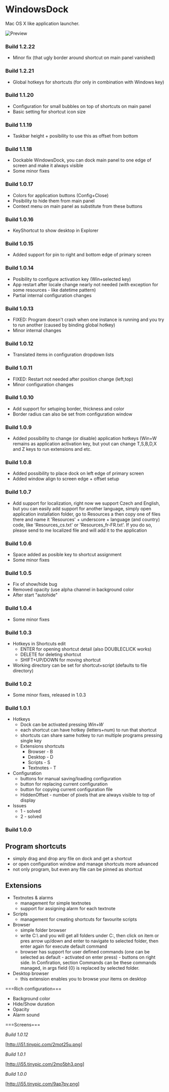 # WindowsDock

Mac OS X like application launcher.

![Preview](http://www.neptuo.com/Content/Images/Projects/windows-dock-01.jpg)

### Build 1.2.22
  * Minor fix (that ugly border around shortcut on main panel vanished)

### Build 1.2.21 
  * Global hotkeys for shortcuts (for only in combination with Windows key)

### Build 1.1.20
  * Configuration for small bubbles on top of shortcuts on main panel
  * Basic setting for shortcut icon size

### Build 1.1.19
  * Taskbar height + posibility to use this as offset from bottom

### Build 1.1.18
  * Dockable WindowsDock, you can dock main panel to one edge of screen and make it always visible
  * Some minor fixes

### Build 1.0.17
  * Colors for application buttons (Config+Close)
  * Posibility to hide them from main panel
  * Context menu on main panel as substitute from these buttons

### Build 1.0.16

  * KeyShortcut to show desktop in Explorer

### Build 1.0.15

  * Added support for pin to right and bottom edge of primary screen

### Build 1.0.14

  * Posibility to configure activation key (Win+selected key)
  * App restart after locale change nearly not needed (with exception for some resources - like datetime pattern)
  * Partial internal configuration changes

### Build 1.0.13

  * FIXED: Program doesn't crash when one instance is running and you try to run another (caused by binding global hotkey)
  * Minor internal changes

### Build 1.0.12

  * Translated items in configuration dropdown lists

### Build 1.0.11

  * FIXED: Restart not needed after position change (left,top)
  * Minor configuration changes

### Build 1.0.10

  * Add support for setuping border, thickness and color
  * Border radius can also be set from configuration window

### Build 1.0.9

  * Added possibility to change (or disable) application hotkeys (Win+W remains as application activation key, but yout can change T,S,B,D,X and Z keys to run extensions and etc.

### Build 1.0.8

  * Added possibility to place dock on left edge of primary screen
  * Added window align to screen edge + offset setup

### Build 1.0.7

  * Add support for localization, right now we support Czech and English, but you can easily add support for another language, simply open application installation folder, go to Resources a then copy one of files there and name it 'Resources' + underscore + language (and country) code, like 'Resources_cs.txt' or 'Resources_fr-FR.txt'. If you do so, please send to me localized file and will add it to the application

### Build 1.0.6

  * Space added as posible key to shortcut assignment
  * Some minor fixes

### Build 1.0.5

  * Fix of show/hide bug
  * Removed opacity (use alpha channel in background color
  * After start "autohide"

### Build 1.0.4

  * Some minor fixes

### Build 1.0.3

  * Hotkeys in Shortcuts edit
    * ENTER for opening shortcut detail (also DOUBLECLICK works)
    * DELETE for deleting shortcut
    * SHIFT+UP/DOWN for moving shortcut
  * Working directory can be set for shortcut+script (defaults to file directory)

### Build 1.0.2

  * Some minor fixes, released in 1.0.3

### Build 1.0.1

  * Hotkeys
    * Dock can be activated pressing *Win+W*
    * each shortcut can have hotkey (letters+num) to run that shortcut
    * shortcuts can share same hotkey to run multiple programs pressing single key
    * Extensions shortcuts
      * Browser - B
      * Desktop - D
      * Scripts - S
      * Textnotes - T
  * Configuration
    * buttons for manual saving/loading configuration
    * button for replacing current configuration
    * button for copying current configuration file
    * HiddenOffset - number of pixels that are always visible to top of display
  * Issues
    * 1 - solved
    * 2 - solved


### Build 1.0.0

## Program shortcuts

  * simply drag and drop any file on dock and get a shortcut
  * or open configuration window and manage shortcuts more advanced
  * not only program, but even any file can be pinned as shortcut

## Extensions

  * Textnotes & alarms
    * management for simple textnotes
    * support for assigning alarm for each textnote
  * Scripts
    * management for creating shortcuts for favourite scripts
  * Browser
    * simple folder browser
    * write C:\ and you will get all folders under C:\, then click on item or pres arrow up/down and enter to navigate to selected folder, then enter again for execute default command
    * browser has support for user defined commands (one can be selected as default - activated on enter press) - buttons on right side. In Confiration, section Commands can be these commands managed, in args field {0} is replaced by selected folder.
  * Desktop browser
    * this extension enables you to browse your items on desktop

===Rich configuration===
  * Background color
  * Hide/Show duration
  * Opacity
  * Alarm sound

===Screens===

*Build 1.0.12*

[http://i51.tinypic.com/2mot25u.png]

*Build 1.0.1*

[http://i55.tinypic.com/2mo5bh3.png]

*Build 1.0.0*

[http://i55.tinypic.com/9ap7pv.png]
